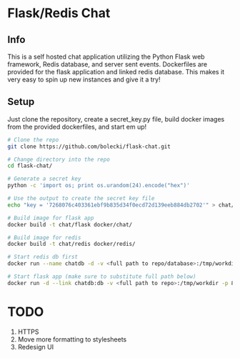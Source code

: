 # Flask/Redis Chat

## Info
This is a self hosted chat application utilizing the Python Flask web framework, Redis database, and server sent events.  Dockerfiles are provided for the flask application and linked redis database.  This makes it very easy to spin up new instances and give it a try!

## Setup
Just clone the repository, create a secret_key.py file, build docker images from the provided dockerfiles, and start em up!

```bash
# Clone the repo
git clone https://github.com/bolecki/flask-chat.git

# Change directory into the repo
cd flask-chat/

# Generate a secret key
python -c 'import os; print os.urandom(24).encode("hex")'

# Use the output to create the secret key file
echo "key = '7268076c403361ebf9b835d34f0ecd72d139eeb884db2702'" > chat/secret_key.py

# Build image for flask app
docker build -t chat/flask docker/chat/

# Build image for redis
docker build -t chat/redis docker/redis/

# Start redis db first
docker run --name chatdb -d -v <full path to repo/database>:/tmp/workdir chat/redis

# Start flask app (make sure to substitute full path below)
docker run -d --link chatdb:db -v <full path to repo>:/tmp/workdir -p 8012:8012 chat/flask
```

# TODO
1. HTTPS
2. Move more formatting to stylesheets
3. Redesign UI
